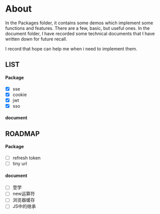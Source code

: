 # About
In the Packages folder, it contains some demos which implement some functions and features. There are a few, basic, but useful ones.
In the document folder, I have recorded some technical documents that I have written down for future recall.

I record that hope can help me when i need to implement them.

## LIST
#### Package
- [x] sse
- [x] cookie
- [x] jwt
- [x] sso

#### document

## ROADMAP
#### Package
- [ ] refresh token
- [ ] tiny url

#### document
- [ ] 登学
- [ ] new运算符
- [ ] 浏览器缓存
- [ ] JS中的继承